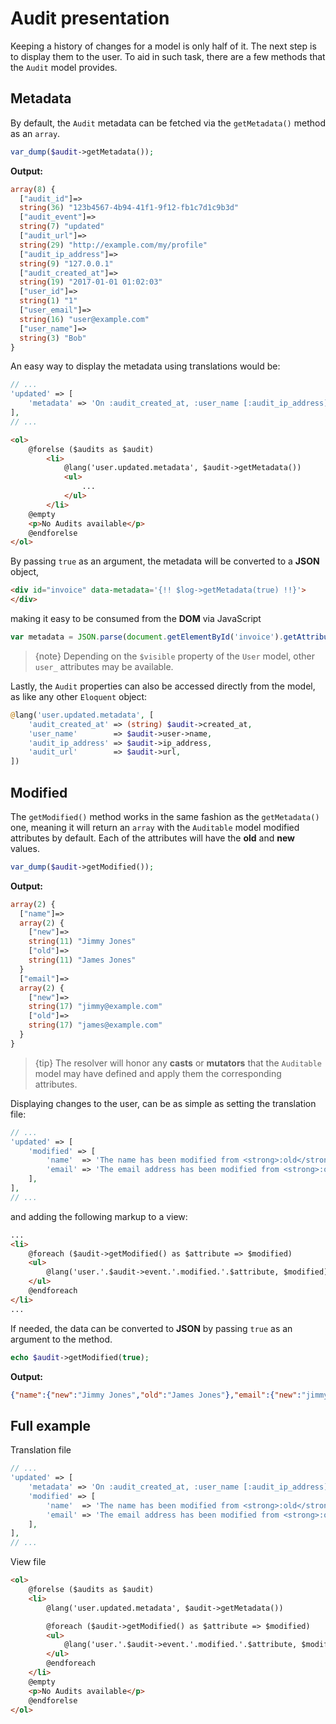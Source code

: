 # Audit presentation

Keeping a history of changes for a model is only half of it. The next step is to display them to the user.
To aid in such task, there are a few methods that the `Audit` model provides.

## Metadata

By default, the `Audit` metadata can be fetched via the `getMetadata()` method as an `array`.

```php
var_dump($audit->getMetadata());
```

**Output:**
```php
array(8) {
  ["audit_id"]=>
  string(36) "123b4567-4b94-41f1-9f12-fb1c7d1c9b3d"
  ["audit_event"]=>
  string(7) "updated"
  ["audit_url"]=>
  string(29) "http://example.com/my/profile"
  ["audit_ip_address"]=>
  string(9) "127.0.0.1"
  ["audit_created_at"]=>
  string(19) "2017-01-01 01:02:03"
  ["user_id"]=>
  string(1) "1"
  ["user_email"]=>
  string(16) "user@example.com"
  ["user_name"]=>
  string(3) "Bob"
}
```

An easy way to display the metadata using translations would be:

```php
// ...
'updated' => [
    'metadata' => 'On :audit_created_at, :user_name [:audit_ip_address] updated this record via :audit_url',
],
// ...
```

```html
<ol>
    @forelse ($audits as $audit)
        <li>
            @lang('user.updated.metadata', $audit->getMetadata())
            <ul>
                ...
            </ul>
        </li>
    @empty
    <p>No Audits available</p>
    @endforelse
</ol>
```

By passing `true` as an argument, the metadata will be converted to a **JSON** object,

```html
<div id="invoice" data-metadata='{!! $log->getMetadata(true) !!}'>
</div>
```

making it easy to be consumed from the **DOM** via JavaScript

```js
var metadata = JSON.parse(document.getElementById('invoice').getAttribute('data-metadata'));
```

> {note} Depending on the `$visible` property of the `User` model, other `user_` attributes may be available.

Lastly, the `Audit` properties can also be accessed directly from the model, as like any other `Eloquent` object:

```php
@lang('user.updated.metadata', [
    'audit_created_at' => (string) $audit->created_at,
    'user_name'        => $audit->user->name,
    'audit_ip_address' => $audit->ip_address,
    'audit_url'        => $audit->url,
])
```

## Modified

The `getModified()` method works in the same fashion as the `getMetadata()` one, meaning it will return an `array` with the `Auditable` model modified attributes by default.
Each of the attributes will have the **old** and **new** values.

```php
var_dump($audit->getModified());
```

**Output:**
```php
array(2) {
  ["name"]=>
  array(2) {
    ["new"]=>
    string(11) "Jimmy Jones"
    ["old"]=>
    string(11) "James Jones"
  }
  ["email"]=>
  array(2) {
    ["new"]=>
    string(17) "jimmy@example.com"
    ["old"]=>
    string(17) "james@example.com"
  }
}
```

> {tip} The resolver will honor any **casts** or **mutators** that the `Auditable` model may have defined and apply them the corresponding attributes.

Displaying changes to the user, can be as simple as setting the translation file:

```php
// ...
'updated' => [
    'modified' => [
        'name'  => 'The name has been modified from <strong>:old</strong> to <strong>:new</strong>',
        'email' => 'The email address has been modified from <strong>:old</strong> to <strong>:new</strong>',
    ],
],
// ...
```

and adding the following markup to a view:

```html
...
<li>
    @foreach ($audit->getModified() as $attribute => $modified)
    <ul>
        @lang('user.'.$audit->event.'.modified.'.$attribute, $modified)
    </ul>
    @endforeach
</li>
...
```

If needed, the data can be converted to **JSON** by passing `true` as an argument to the method.

```php
echo $audit->getModified(true);
```

**Output:**
```json
{"name":{"new":"Jimmy Jones","old":"James Jones"},"email":{"new":"jimmy@example.com","old":"james@example.com"}}"
```

## Full example

Translation file
```php
// ...
'updated' => [
    'metadata' => 'On :audit_created_at, :user_name [:audit_ip_address] updated this record via :audit_url',
    'modified' => [
        'name'  => 'The name has been modified from <strong>:old</strong> to <strong>:new</strong>',
        'email' => 'The email address has been modified from <strong>:old</strong> to <strong>:new</strong>',
    ],
],
// ...
```

View file
```html
<ol>
    @forelse ($audits as $audit)
    <li>
        @lang('user.updated.metadata', $audit->getMetadata())

        @foreach ($audit->getModified() as $attribute => $modified)
        <ul>
            @lang('user.'.$audit->event.'.modified.'.$attribute, $modified)
        </ul>
        @endforeach
    </li>
    @empty
    <p>No Audits available</p>
    @endforelse
</ol>
```
